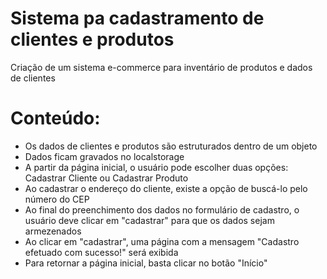 # Sistema pa cadastramento de clientes e produtos
Criação de um sistema e-commerce para inventário de produtos e dados de clientes

# Conteúdo:

- Os dados de clientes e produtos são estruturados dentro de um objeto
- Dados ficam gravados no localstorage
- A partir da página inicial, o usuário pode escolher duas opções: Cadastrar Cliente ou Cadastrar Produto
- Ao cadastrar o endereço do cliente, existe a opção de buscá-lo pelo número do CEP
- Ao final do preenchimento dos dados no formulário de cadastro, o usuário deve clicar em "cadastrar" para que os dados sejam armezenados
- Ao clicar em "cadastrar", uma página com a mensagem "Cadastro efetuado com sucesso!" será exibida
- Para retornar a página inicial, basta clicar no botão "Início"
